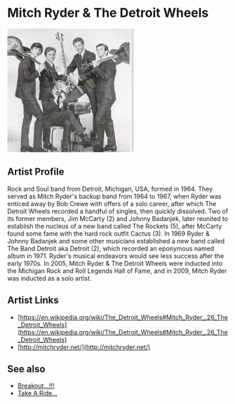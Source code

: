 # Mitch Ryder & The Detroit Wheels

![](../../assets/artists/Mitch_Ryder_and_The_Detroit_Wheels.png)

## Artist Profile

Rock and Soul band from Detroit, Michigan, USA, formed in 1964. They served as Mitch Ryder's backup band from 1964 to 1967, when Ryder was enticed away by Bob Crewe with offers of a solo career, after which The Detroit Wheels recorded a handful of singles, then quickly dissolved. Two of its former members, Jim McCarty (2) and Johnny Badanjek, later reunited to establish the nucleus of a new band called The Rockets (5), after McCarty found some fame with the hard rock outfit Cactus (3). In 1969 Ryder & Johnny Badanjek and some other musicians established a new band called The Band Detroit aka Detroit (2), which recorded an eponymous named album in 1971. Ryder's musical endeavors would see less success after the early 1970s. In 2005, Mitch Ryder & The Detroit Wheels were inducted into the Michigan Rock and Roll Legends Hall of Fame, and in 2009, Mitch Ryder was inducted as a solo artist.

## Artist Links

- [https://en.wikipedia.org/wiki/The_Detroit_Wheels#Mitch_Ryder_.26_The_Detroit_Wheels](https://en.wikipedia.org/wiki/The_Detroit_Wheels#Mitch_Ryder_.26_The_Detroit_Wheels)
- [http://mitchryder.net/](http://mitchryder.net/)


## See also

- [Breakout...!!!](Breakout!!!.md)
- [Take A Ride...](Take_A_Ride.md)
